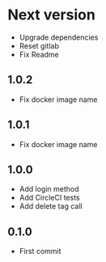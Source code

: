 # Next version
+ Upgrade dependencies
+ Reset gitlab
+ Fix Readme

## 1.0.2
+ Fix docker image name

## 1.0.1
+ Fix docker image name

## 1.0.0
+ Add login method
+ Add CircleCI tests
+ Add delete tag call

## 0.1.0
+ First commit